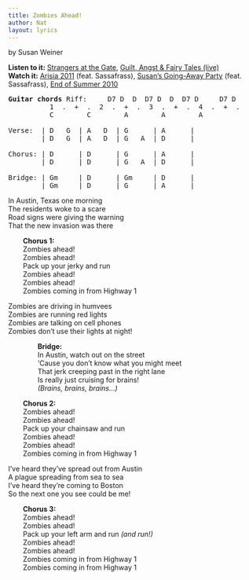 ```yaml
---
title: Zombies Ahead!
author: Nat
layout: lyrics
---
```

by Susan Weiner

**Listen to it:** <a href="http://strangerways.bandcamp.com/track/zombies-ahead" target="_blank">Strangers at the Gate</a>, <a href="http://strangerways.bandcamp.com/track/zombies-ahead-live" target="_blank">Guilt, Angst & Fairy Tales (live)</a>  
**Watch it:** <a href="http://www.youtube.com/watch?v=hDVHpicljgU&list=PL817AC17588C2A051&index=13&feature=plpp_video" target="_blank">Arisia 2011</a> (feat. Sassafrass), <a href="http://www.youtube.com/watch?v=dfLBEIQdetg&list=PLE2BDB948181C7A2B&index=4&feature=plpp_video" target="_blank">Susan’s Going-Away Party</a> (feat. Sassafrass), <a href="http://www.youtube.com/watch?v=1g1P9dVkl1A&list=PLB4383B36578F1B20&index=1&feature=plpp_video" target="_blank">End of Summer 2010</a>

<pre><strong>Guitar chords </strong>Riff:     D7 D  D  D7 D  D  D7 D     D7 D     D7 D        (x3)
          1  .  +  .  2  .  +  .  3  .  +  .  4  .  +  .
          C        C        A        A        A

Verse:  | D   G  | A   D  | G      | A      |
        | D   G  | A   D  | G   A  | D      |

Chorus: | D      | D      | G      | A      |
        | D      | D      | G   A  | D      |

Bridge: | Gm     | D      | Gm     | D      |
        | Gm     | D      | G      | A      |</pre>

In Austin, Texas one morning  
The residents woke to a scare  
Road signs were giving the warning  
That the new invasion was there

<p style="padding-left: 30px;">
  <strong>Chorus 1:</strong><br /> Zombies ahead!<br /> Zombies ahead!<br /> Pack up your jerky and run<br /> Zombies ahead!<br /> Zombies ahead!<br /> Zombies coming in from Highway 1
</p>

Zombies are driving in humvees  
Zombies are running red lights  
Zombies are talking on cell phones  
Zombies don’t use their lights at night!

<p style="padding-left: 60px;">
  <strong>Bridge:</strong><br /> In Austin, watch out on the street<br /> ‘Cause you don’t know what you might meet<br /> That jerk creeping past in the right lane<br /> Is really just cruising for brains!<br /> <em>(Brains, brains, brains…)</em>
</p>

<p style="padding-left: 30px;">
  <strong>Chorus 2:</strong><br /> Zombies ahead!<br /> Zombies ahead!<br /> Pack up your chainsaw and run<br /> Zombies ahead!<br /> Zombies ahead!<br /> Zombies coming in from Highway 1
</p>

I’ve heard they’ve spread out from Austin  
A plague spreading from sea to sea  
I’ve heard they’re coming to Boston  
So the next one you see could be me!

<p style="padding-left: 30px;">
  <strong>Chorus 3:</strong><br /> Zombies ahead!<br /> Zombies ahead!<br /> Pack up your left arm and run <em>(and run!)</em><br /> Zombies ahead!<br /> Zombies ahead!<br /> Zombies coming in from Highway 1<br /> Zombies coming in from Highway 1
</p>